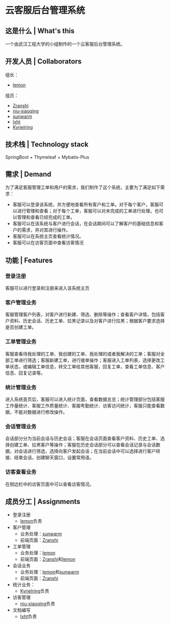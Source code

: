 # 云客服后台管理系统

## 这是什么 | What's this
一个由武汉工程大学的小组制作的一个云客服后台管理系统。

## 开发人员 | Collaborators
组长：
- [lemon](https://github.com/ws806416409)

组员：
- [Zranshi](https://github.com/Zranshi)
- [niu-xiaoqing](https://github.com/niu-xiaoqing)
- [sunwarm](https://github.com/sunwarm2001)
- [lxht](https://github.com/lxht)
- [KyrieIring](https://github.com/KyrieIring12138)

## 技术栈 | Technology stack
SpringBoot + Thymeleaf + Mybatis-Plus

  
## 需求 | Demand
为了满足客服管理工单和用户的需求，我们制作了这个系统，主要为了满足如下需求：

- 客服可以登录该系统，并方便地查看所有客户和工单。对于每个客户，客服可以进行管理和查看；对于每个工单，客服可以对未完成的工单进行处理，也可以管理和查看已经完成的工单。
- 客服可以在该系统与客户进行会话，在会话期间可以了解客户的基础信息和客户的需求，并对其进行操作。
- 客服可以在系统主页查看统计情况。
- 客服可以在访客页面中查看访客情况

## 功能 | Features
### 登录注册
客服可以进行登录和注册来进入该系统主页

### 客户管理业务
客服管理客户列表，对客户进行新建、筛选、删除等操作；查看客户详情，包括客户资料、历史会话、历史工单、拉黑记录以及对客户进行拉黑；根据客户要求选择是否创建工单。

### 工单管理业务
客服查看待我处理的工单、我创建的工单、我处理的或者我解决的工单；客服对全部工单进行筛选；客服新建工单，进行接单操作；客服进入工单列表，选择更改工单状态，或编辑工单信息，转交工单给其他客服，回复工单，查看工单信息、客户信息、回复记录等。

### 统计管理业务
进入系统首页后，客服可以进入统计页面，查看数据总览；统计管理部分包括客服工作量统计、客服工作质量统计、客服考勤统计、访客访问统计，客服只能查看数据，不能对数据进行修改操作。

### 会话管理业务
会话部分分为当前会话与历史会话；客服在会话页面查看客户资料、历史工单、选择创建工单、拉黑客户等操作；客服在历史会话部分可以查看会话记录与会话数据，对会话进行筛选，选择向客户发起会话；在当前会话中可以选择进行客户转接、结束会话，创建聊天窗口，设置常用语。

### 访客查看业务
在侧边栏中的访客页面中可以查看访客情况。

## 成员分工 | Assignments
- 登录注册
  * [lemon](https://github.com/ws806416409)负责
- 客户管理
  * 业务处理：[sunwarm](https://github.com/sunwarm2001)
  * 前端页面：[Zranshi](https://github.com/Zranshi)
- 工单管理
  * 业务处理：[lemon](https://github.com/ws806416409)
  * 前端页面：[Zranshi](https://github.com/Zranshi)和[lemon](https://github.com/ws806416409)
- 会话业务
  * 业务处理：[lemon](https://github.com/ws806416409)和[sunwarm](https://github.com/sunwarm2001)
  * 前端页面：[Zranshi](https://github.com/Zranshi)
- 统计业务：
  * [KyrieIring](https://github.com/KyrieIring12138)负责
- 访客管理
  * [niu-xiaoqing](https://github.com/niu-xiaoqing)负责
- 文档编写
  * [lxht](https://github.com/lxht)负责
